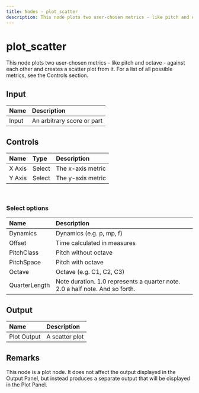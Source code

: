 ```yaml
---
title: Nodes - plot_scatter
description: This node plots two user-chosen metrics - like pitch and octave - against each other and creates a scatter plot from it.
---
```


# plot_scatter

This node plots two user-chosen metrics - like pitch and octave - against each other and creates a scatter plot from it. For a list of all possible metrics, see the <nuxt-link to="/docs/nodes/plot_scatter#controls">Controls section</nuxt-link>.

## Input

| Name | Description |
|:---|:---|
| Input | An arbitrary score or part |

## Controls

| Name | Type | Description |
|:---|:---|:---|
| X Axis | Select | The x-axis metric |
| Y Axis | Select | The y-axis metric |

<br>

### Select options
| Name | Description |
|:---|:---|
| Dynamics | Dynamics (e.g. p, mp, f) |
| Offset | Time calculated in measures |
| PitchClass | Pitch without octave |
| PitchSpace | Pitch with octave |
| Octave | Octave (e.g. C1, C2, C3) |
| QuarterLength | Note duration. 1.0 represents a quarter note. 2.0 a half note. And so forth. |

## Output

| Name | Description |
|:---|:---|
| Plot Output | A scatter plot |

## Remarks

This node is a plot node. It does not affect the output displayed in the <nuxt-link to="/docs/editor/output-panel">Output Panel</nuxt-link>, but instead produces a separate output that will be displayed in the <nuxt-link to="/docs/editor/plot-panel">Plot Panel</nuxt-link>.

